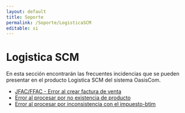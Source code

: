 ```yaml
---
layout: default
title: Soporte
permalink: /Soporte/LogisticaSCM
editable: si
---
```

# Logistica SCM

En esta sección encontrarán las frecuentes incidencias que se pueden presentar en el producto Logistica SCM del sistema OasisCom.  

* [JFAC/FFAC - Error al crear factura de venta](http://docs.oasiscom.com/Soporte/LogisticaSCM/Error%20al%20crear%20factura%20de%20venta)
* [Error al procesar por no existencia de producto](http://docs.oasiscom.com/Soporte/LogisticaSCM/error%20al%20procesar)
* [Error al procesar por inconsistencia con el impuesto-btim](http://docs.oasiscom.com/Soporte/LogisticaSCM/error%20al%20procesar%20btim)
